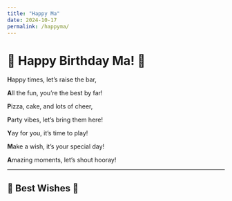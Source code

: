 ```yaml
---
title: "Happy Ma"
date: 2024-10-17
permalink: /happyma/
---
```


# 🎉 Happy Birthday Ma! 🎉

**H**appy times, let’s raise the bar,

**A**ll the fun, you’re the best by far! 

**P**izza, cake, and lots of cheer,

**P**arty vibes, let’s bring them here!

**Y**ay for you, it’s time to play!


**M**ake a wish, it’s your special day!

**A**mazing moments, let’s shout hooray!

---

## 🎈 Best Wishes 🎈

